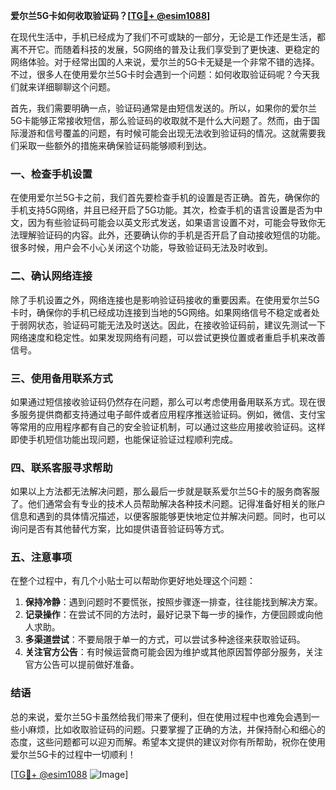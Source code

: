 **爱尔兰5G卡如何收取验证码？[[TG💪+ @esim1088](https://t.me/s/esim1088)]**

在现代生活中，手机已经成为了我们不可或缺的一部分，无论是工作还是生活，都离不开它。而随着科技的发展，5G网络的普及让我们享受到了更快速、更稳定的网络体验。对于经常出国的人来说，爱尔兰的5G卡无疑是一个非常不错的选择。不过，很多人在使用爱尔兰5G卡时会遇到一个问题：如何收取验证码呢？今天我们就来详细聊聊这个问题。

首先，我们需要明确一点，验证码通常是由短信发送的。所以，如果你的爱尔兰5G卡能够正常接收短信，那么验证码的收取就不是什么大问题了。然而，由于国际漫游和信号覆盖的问题，有时候可能会出现无法收到验证码的情况。这就需要我们采取一些额外的措施来确保验证码能够顺利到达。

### 一、检查手机设置

在使用爱尔兰5G卡之前，我们首先要检查手机的设置是否正确。首先，确保你的手机支持5G网络，并且已经开启了5G功能。其次，检查手机的语言设置是否为中文，因为有些验证码可能会以英文形式发送，如果语言设置不对，可能会导致你无法理解验证码的内容。此外，还要确认你的手机是否开启了自动接收短信的功能。很多时候，用户会不小心关闭这个功能，导致验证码无法及时收到。

### 二、确认网络连接

除了手机设置之外，网络连接也是影响验证码接收的重要因素。在使用爱尔兰5G卡时，确保你的手机已经成功连接到当地的5G网络。如果网络信号不稳定或者处于弱网状态，验证码可能无法及时送达。因此，在接收验证码前，建议先测试一下网络速度和稳定性。如果发现网络有问题，可以尝试更换位置或者重启手机来改善信号。

### 三、使用备用联系方式

如果通过短信接收验证码仍然存在问题，那么可以考虑使用备用联系方式。现在很多服务提供商都支持通过电子邮件或者应用程序推送验证码。例如，微信、支付宝等常用的应用程序都有自己的安全验证机制，可以通过这些应用接收验证码。这样即使手机短信功能出现问题，也能保证验证过程顺利完成。

### 四、联系客服寻求帮助

如果以上方法都无法解决问题，那么最后一步就是联系爱尔兰5G卡的服务商客服了。他们通常会有专业的技术人员帮助解决各种技术问题。记得准备好相关的账户信息和遇到的具体情况描述，以便客服能够更快地定位并解决问题。同时，也可以询问是否有其他替代方案，比如提供语音验证码等方式。

### 五、注意事项

在整个过程中，有几个小贴士可以帮助你更好地处理这个问题：

1. **保持冷静**：遇到问题时不要慌张，按照步骤逐一排查，往往能找到解决方案。
2. **记录操作**：在尝试不同的方法时，最好记录下每一步的操作，方便回顾或向他人求助。
3. **多渠道尝试**：不要局限于单一的方式，可以尝试多种途径来获取验证码。
4. **关注官方公告**：有时候运营商可能会因为维护或其他原因暂停部分服务，关注官方公告可以提前做好准备。

### 结语

总的来说，爱尔兰5G卡虽然给我们带来了便利，但在使用过程中也难免会遇到一些小麻烦，比如收取验证码的问题。只要掌握了正确的方法，并保持耐心和细心的态度，这些问题都可以迎刃而解。希望本文提供的建议对你有所帮助，祝你在使用爱尔兰5G卡的过程中一切顺利！

[[TG💪+ @esim1088](https://t.me/s/esim1088) ![Image](https://i.postimg.cc/4NQfJmqS/Snipaste-2025-05-13-00-14-12.png)]
